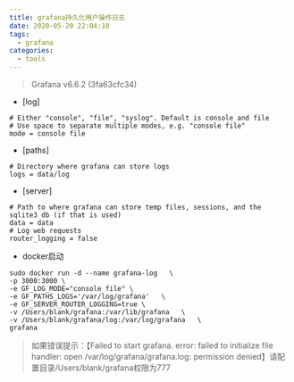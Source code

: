 ```yaml
---
title: grafana持久化用户操作日志
date: 2020-05-20 22:04:10
tags:
  - grafana
categories:
  - tools
---
```

> Grafana v6.6.2 (3fa63cfc34)

+ [log]
```
# Either "console", "file", "syslog". Default is console and file
# Use space to separate multiple modes, e.g. "console file"
mode = console file
```
+ [paths]
```
# Directory where grafana can store logs
logs = data/log
```
+ [server]
```
# Path to where grafana can store temp files, sessions, and the sqlite3 db (if that is used)
data = data
# Log web requests
router_logging = false
```

+ docker启动
```
sudo docker run -d --name grafana-log   \
-p 3000:3000 \
-e GF_LOG_MODE="console file" \
-e GF_PATHS_LOGS='/var/log/grafana'   \
-e GF_SERVER_ROUTER_LOGGING=true \
-v /Users/blank/grafana:/var/lib/grafana   \
-v /Users/blank/grafana/log:/var/log/grafana   \
grafana
```
> 如果错误提示：【Failed to start grafana. error: failed to initialize file handler: open /var/log/grafana/grafana.log: permission denied】请配置目录/Users/blank/grafana权限为777
